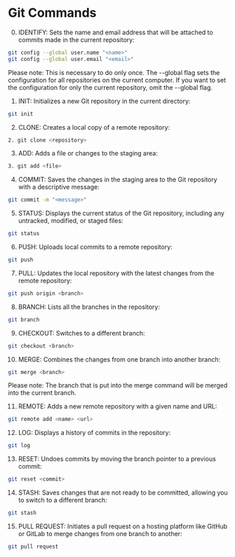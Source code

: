 # Git Commands


0. IDENTIFY: Sets the name and email address that will be attached to commits made in the current repository:
```bash
git config --global user.name "<name>"
git config --global user.email "<email>"
```
Please note: This is necessary to do only once. The --global flag sets the configuration for all repositories on the current computer. If you want to set the configuration for only the current repository, omit the --global flag.
1. INIT: Initializes a new Git repository in the current directory:
```bash
git init
```

2. CLONE: Creates a local copy of a remote repository:
```bash
2. git clone <repository>
```

3. ADD: Adds a file or changes to the staging area:
```bash
3. git add <file>
```
4. COMMIT: Saves the changes in the staging area to the Git repository with a descriptive message:
```bash
git commit -m "<message>"
```
5. STATUS: Displays the current status of the Git repository, including any untracked, modified, or staged files:
```bash
git status
```
6. PUSH: Uploads local commits to a remote repository:
```bash
git push
```
7. PULL: Updates the local repository with the latest changes from the remote repository:
```bash
git push origin <branch>
```
8. BRANCH: Lists all the branches in the repository:
```bash
git branch
```
9. CHECKOUT: Switches to a different branch:
```bash
git checkout <branch>
```
10. MERGE: Combines the changes from one branch into another branch:
```bash
git merge <branch>
```
Please note: The branch that is put into the merge command will be merged into the current branch.

11. REMOTE: Adds a new remote repository with a given name and URL:
```bash
git remote add <name> <url>
```
12. LOG: Displays a history of commits in the repository:
```bash
git log
```
13. RESET: Undoes commits by moving the branch pointer to a previous commit:
```bash
git reset <commit>
```
14. STASH: Saves changes that are not ready to be committed, allowing you to switch to a different branch:
```bash
git stash
```
15. PULL REQUEST: Initiates a pull request on a hosting platform like GitHub or GitLab to merge changes from one branch to another:
```bash
git pull request
```
